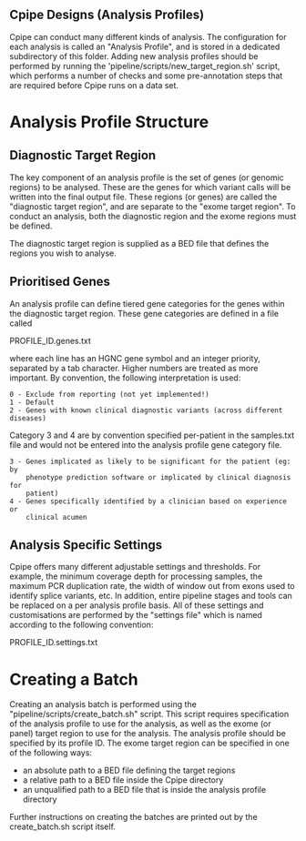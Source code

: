 Cpipe Designs (Analysis Profiles)
----------------------------------

Cpipe can conduct many different kinds of analysis. The configuration for each
analysis is called an "Analysis Profile", and is stored in a dedicated subdirectory
of this folder. Adding new analysis profiles should be performed by running
the 'pipeline/scripts/new_target_region.sh' script, which performs a number of checks
and some pre-annotation steps that are required before Cpipe runs on a data set.

# Analysis Profile Structure

## Diagnostic Target Region
The key component of an analysis profile is the set of genes (or genomic regions) to 
be analysed. These are the genes for which variant calls will be written into
the final output file. These regions (or genes) are called the "diagnostic
target region", and are separate to the "exome target region". To conduct an
analysis, both the diagnostic region and the exome regions must be defined.

The diagnostic target region is supplied as a BED file that defines the regions
you wish to analyse.

## Prioritised Genes
An analysis profile can define tiered gene categories for the genes within the
diagnostic target region. These gene categories are defined in a file called

  PROFILE_ID.genes.txt

where each line has an HGNC gene symbol and an integer priority, separated by a
tab character. Higher numbers are treated as more important. By convention, the
following interpretation is used:

    0 - Exclude from reporting (not yet implemented!)
    1 - Default
    2 - Genes with known clinical diagnostic variants (across different diseases)

Category 3 and 4 are by convention specified per-patient in the samples.txt 
file and would not be entered into the analysis profile gene category file.

    3 - Genes implicated as likely to be significant for the patient (eg: by 
        phenotype prediction software or implicated by clinical diagnosis for
        patient)
    4 - Genes specifically identified by a clinician based on experience or 
        clinical acumen

## Analysis Specific Settings

Cpipe offers many different adjustable settings and thresholds. For example, the 
minimum coverage depth for processing samples, the maximum PCR duplication rate,
the width of window out from exons used to identify splice variants, etc. In
addition, entire pipeline stages and tools can be replaced on a per analysis
profile basis. All of these settings and customisations are performed by the
"settings file" which is named according to the following convention:

  PROFILE_ID.settings.txt


# Creating a Batch

Creating an analysis batch is performed using the
"pipeline/scripts/create_batch.sh" script. This script requires specification of
the analysis profile to use for the analysis, as well as the exome (or panel)
target region to use for the analysis. The analysis profile should be specified
by its profile ID. The exome target region can be specified in one of the
following ways:

  * an absolute path to a BED file defining the target regions
  * a relative path to a BED file inside the Cpipe directory
  * an unqualified path to a BED file that is inside the analysis profile
    directory

Further instructions on creating the batches are printed out by the
create_batch.sh script itself.
